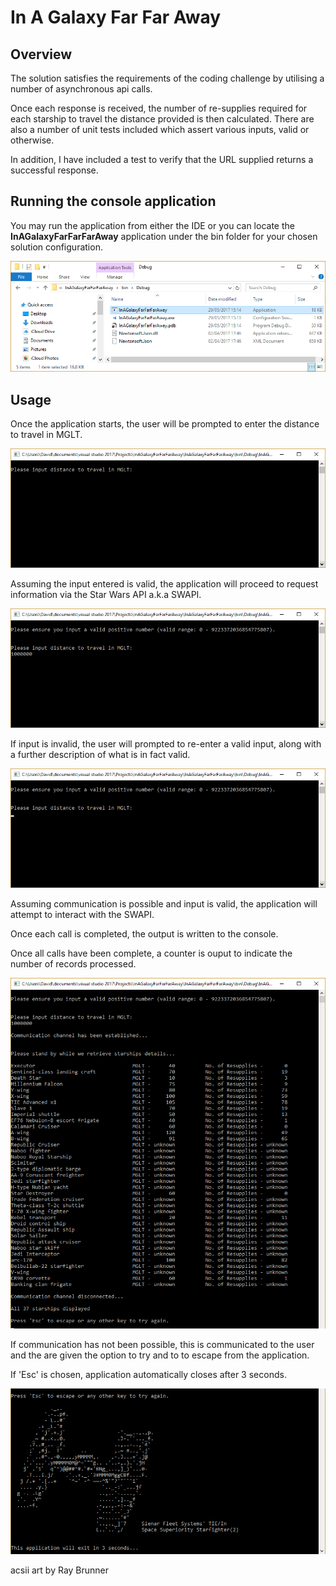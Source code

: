 In A Galaxy Far Far Away
========================

Overview
--------
The solution satisfies the requirements of the coding challenge by utilising a number of asynchronous api calls.  

Once each response is received, the number of re-supplies required for each starship to travel the distance provided is then calculated.  There are also a number of unit tests included which assert various inputs, valid or otherwise.  

In addition, I have included a test to verify that the URL supplied returns a successful response. 

Running the console application
-------------------------------
You may run the application from either the IDE or you can locate the **InAGalaxyFarFarFarAway** application under the bin folder for your chosen solution configuration. 

<p align="center">
  <img src="./images/application.png">
</p>

Usage
-----
Once the application starts, the user will be prompted to enter the distance to travel in MGLT.  

<p align="center">
  <img src="./images/consolePrompt.png">
</p>

Assuming the input entered is valid, the application will proceed to request information via the Star Wars API a.k.a SWAPI.  

<p align="center">
  <img src="./images/console1million.png">
</p>

If input is invalid, the user will prompted to re-enter a valid input, along with a further description of what is in fact valid.

<p align="center">
  <img src="./images/consoleExtraPrompt.png">
</p>

Assuming communication is possible and input is valid, the application will attempt to interact with the SWAPI.

Once each call is completed, the output is written to the console. 

Once all calls have been complete, a counter is ouput to indicate the number of records processed.

<p align="center">
  <img alt="Retrieved All Starships img" src="images/retrievedAllStarships.png">
</p>

If communication has not been possible, this is communicated to the user and the are given the option to try and to to escape from the application.

If 'Esc' is chosen, application automatically closes after 3 seconds.

<p align="center">
  <img alt="Auto Exit img" src="images/AutoExit.png">
 <p>acsii art by Ray Brunner</p>
</p>
